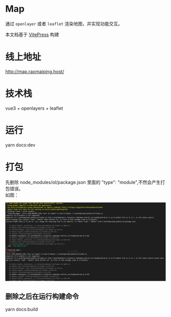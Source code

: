 # Map

通过 `openlayer` 或者 `leaflet` 渲染地图，并实现功能交互。

本文档基于 [VitePress](https://vitepress.vuejs.org/) 构建

# 线上地址

http://map.raomaiping.host/

# 技术栈

vue3 + openlayers + leaflet 
# 运行 

yarn docs:dev

# 打包
先删除 node_modules/ol/package.json  里面的 "type": "module",不然会产生打包错误。\
如图：

![error](./error.png)

## 删除之后在运行构建命令

yarn docs:build



